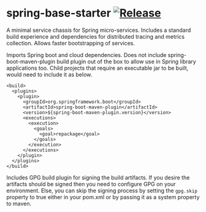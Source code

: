 # spring-base-starter [![Release](https://github.com/Wilddiary/spring-base-starter/actions/workflows/maven-release.yml/badge.svg)](https://github.com/Wilddiary/spring-base-starter/actions/workflows/maven-release.yml)
A minimal service chassis for Spring micro-services. Includes a standard build experience and dependencies for distributed tracing and metrics collection. Allows faster bootstrapping of services.

Imports Spring boot and cloud dependencies. Does not include spring-boot-maven-plugin build plugin out of the box to allow use in Spring library applications too. Child projects that require an executable jar to be built, would need to include it as below.

```
<build>
  <plugins>
    <plugin>
      <groupId>org.springframework.boot</groupId>
      <artifactId>spring-boot-maven-plugin</artifactId>
      <version>${spring-boot-maven-plugin.version}</version>
      <executions>
        <execution>
          <goals>
            <goal>repackage</goal>
          </goals>
        </execution>
      </executions>
    </plugin>
  </plugins>
</build>
```

Includes GPG build plugin for signing the build artifacts. If you desire the artifacts should be signed then you need to configure GPG on your environment. Else, you can skip the signing process by setting the `gpg.skip` property to true either in your pom.xml or by passing it as a system property to maven.
